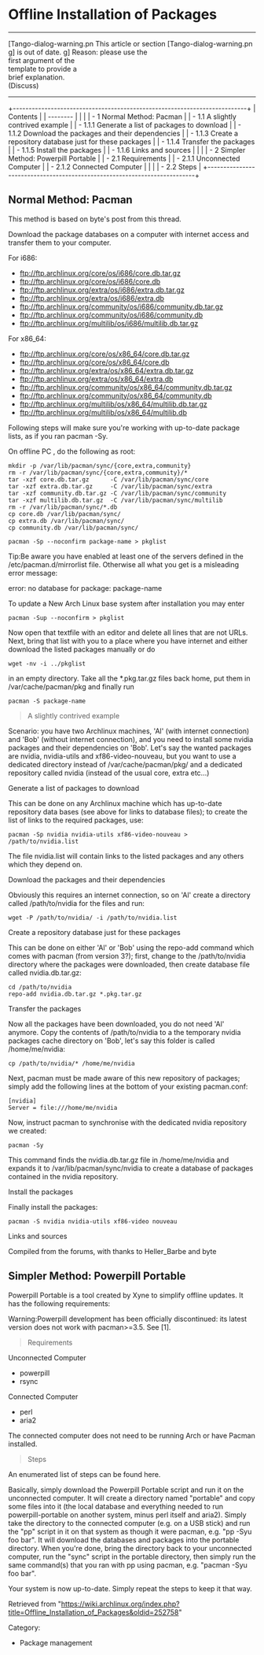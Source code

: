 Offline Installation of Packages
================================

  ------------------------ ------------------------ ------------------------
  [Tango-dialog-warning.pn This article or section  [Tango-dialog-warning.pn
  g]                       is out of date.          g]
                           Reason: please use the   
                           first argument of the    
                           template to provide a    
                           brief explanation.       
                           (Discuss)                
  ------------------------ ------------------------ ------------------------

+--------------------------------------------------------------------------+
| Contents                                                                 |
| --------                                                                 |
|                                                                          |
| -   1 Normal Method: Pacman                                              |
|     -   1.1 A slightly contrived example                                 |
|         -   1.1.1 Generate a list of packages to download                |
|         -   1.1.2 Download the packages and their dependencies           |
|         -   1.1.3 Create a repository database just for these packages   |
|         -   1.1.4 Transfer the packages                                  |
|         -   1.1.5 Install the packages                                   |
|         -   1.1.6 Links and sources                                      |
|                                                                          |
| -   2 Simpler Method: Powerpill Portable                                 |
|     -   2.1 Requirements                                                 |
|         -   2.1.1 Unconnected Computer                                   |
|         -   2.1.2 Connected Computer                                     |
|                                                                          |
|     -   2.2 Steps                                                        |
+--------------------------------------------------------------------------+

Normal Method: Pacman
---------------------

This method is based on byte's post from this thread.

Download the package databases on a computer with internet access and
transfer them to your computer.

For i686:

-   ftp://ftp.archlinux.org/core/os/i686/core.db.tar.gz
-   ftp://ftp.archlinux.org/core/os/i686/core.db
-   ftp://ftp.archlinux.org/extra/os/i686/extra.db.tar.gz
-   ftp://ftp.archlinux.org/extra/os/i686/extra.db
-   ftp://ftp.archlinux.org/community/os/i686/community.db.tar.gz
-   ftp://ftp.archlinux.org/community/os/i686/community.db
-   ftp://ftp.archlinux.org/multilib/os/i686/multilib.db.tar.gz

For x86_64:

-   ftp://ftp.archlinux.org/core/os/x86_64/core.db.tar.gz
-   ftp://ftp.archlinux.org/core/os/x86_64/core.db
-   ftp://ftp.archlinux.org/extra/os/x86_64/extra.db.tar.gz
-   ftp://ftp.archlinux.org/extra/os/x86_64/extra.db
-   ftp://ftp.archlinux.org/community/os/x86_64/community.db.tar.gz
-   ftp://ftp.archlinux.org/community/os/x86_64/community.db
-   ftp://ftp.archlinux.org/multilib/os/x86_64/multilib.db.tar.gz
-   ftp://ftp.archlinux.org/multilib/os/x86_64/multilib.db

  
 Following steps will make sure you're working with up-to-date package
lists, as if you ran pacman -Sy.

On offline PC , do the following as root:

    mkdir -p /var/lib/pacman/sync/{core,extra,community}
    rm -r /var/lib/pacman/sync/{core,extra,community}/*
    tar -xzf core.db.tar.gz      -C /var/lib/pacman/sync/core
    tar -xzf extra.db.tar.gz     -C /var/lib/pacman/sync/extra
    tar -xzf community.db.tar.gz -C /var/lib/pacman/sync/community
    tar -xzf multilib.db.tar.gz  -C /var/lib/pacman/sync/multilib
    rm -r /var/lib/pacman/sync/*.db
    cp core.db /var/lib/pacman/sync/
    cp extra.db /var/lib/pacman/sync/
    cp community.db /var/lib/pacman/sync/

    pacman -Sp --noconfirm package-name > pkglist

Tip:Be aware you have enabled at least one of the servers defined in the
/etc/pacman.d/mirrorlist file. Otherwise all what you get is a
misleading error message:

  

error: no database for package: package-name

To update a New Arch Linux base system after installation you may enter

    pacman -Sup --noconfirm > pkglist

Now open that textfile with an editor and delete all lines that are not
URLs. Next, bring that list with you to a place where you have internet
and either download the listed packages manually or do

    wget -nv -i ../pkglist

in an empty directory. Take all the *.pkg.tar.gz files back home, put
them in /var/cache/pacman/pkg and finally run

    pacman -S package-name

> A slightly contrived example

Scenario: you have two Archlinux machines, 'Al' (with internet
connection) and 'Bob' (without internet connection), and you need to
install some nvidia packages and their dependencies on 'Bob'. Let's say
the wanted packages are nvidia, nvidia-utils and xf86-video-nouveau, but
you want to use a dedicated directory instead of /var/cache/pacman/pkg/
and a dedicated repository called nvidia (instead of the usual core,
extra etc...)

Generate a list of packages to download

This can be done on any Archlinux machine which has up-to-date
repository data bases (see above for links to database files); to create
the list of links to the required packages, use:

    pacman -Sp nvidia nvidia-utils xf86-video-nouveau > /path/to/nvidia.list

The file nvidia.list will contain links to the listed packages and any
others which they depend on.

Download the packages and their dependencies

Obviously this requires an internet connection, so on 'Al' create a
directory called /path/to/nvidia for the files and run:

    wget -P /path/to/nvidia/ -i /path/to/nvidia.list

Create a repository database just for these packages

This can be done on either 'Al' or 'Bob' using the repo-add command
which comes with pacman (from version 3?); first, change to the
/path/to/nvidia directory where the packages were downloaded, then
create database file called nvidia.db.tar.gz:

    cd /path/to/nvidia
    repo-add nvidia.db.tar.gz *.pkg.tar.gz

Transfer the packages

Now all the packages have been downloaded, you do not need 'Al' anymore.
Copy the contents of /path/to/nvidia to a the temporary nvidia packages
cache directory on 'Bob', let's say this folder is called
/home/me/nvidia:

    cp /path/to/nvidia/* /home/me/nvidia

Next, pacman must be made aware of this new repository of packages;
simply add the following lines at the bottom of your existing
pacman.conf:

    [nvidia]
    Server = file:///home/me/nvidia

Now, instruct pacman to synchronise with the dedicated nvidia repository
we created:

    pacman -Sy 

This command finds the nvidia.db.tar.gz file in /home/me/nvidia and
expands it to /var/lib/pacman/sync/nvidia to create a database of
packages contained in the nvidia repository.

  

Install the packages

Finally install the packages:

    pacman -S nvidia nvidia-utils xf86-video nouveau

Links and sources

Compiled from the forums, with thanks to Heller_Barbe and byte

Simpler Method: Powerpill Portable
----------------------------------

Powerpill Portable is a tool created by Xyne to simplify offline
updates. It has the following requirements:

Warning:Powerpill development has been officially discontinued: its
latest version does not work with pacman>=3.5. See [1].

> Requirements

Unconnected Computer

-   powerpill
-   rsync

Connected Computer

-   perl
-   aria2

The connected computer does not need to be running Arch or have Pacman
installed.

> Steps

An enumerated list of steps can be found here.

Basically, simply download the Powerpill Portable script and run it on
the unconnected computer. It will create a directory named "portable"
and copy some files into it (the local database and everything needed to
run powerpill-portable on another system, minus perl itself and aria2).
Simply take the directory to the connected computer (e.g. on a USB
stick) and run the "pp" script in it on that system as though it were
pacman, e.g. "pp -Syu foo bar". It will download the databases and
packages into the portable directory. When you're done, bring the
directory back to your unconnected computer, run the "sync" script in
the portable directory, then simply run the same command(s) that you ran
with pp using pacman, e.g. "pacman -Syu foo bar".

Your system is now up-to-date. Simply repeat the steps to keep it that
way.

Retrieved from
"https://wiki.archlinux.org/index.php?title=Offline_Installation_of_Packages&oldid=252758"

Category:

-   Package management
